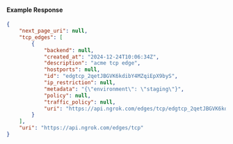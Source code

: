 <!-- Code generated for API Clients. DO NOT EDIT. -->

#### Example Response

```json
{
	"next_page_uri": null,
	"tcp_edges": [
		{
			"backend": null,
			"created_at": "2024-12-24T10:06:34Z",
			"description": "acme tcp edge",
			"hostports": null,
			"id": "edgtcp_2qetJBGVK6kdibY4MZqiEpX9byS",
			"ip_restriction": null,
			"metadata": "{\"environment\": \"staging\"}",
			"policy": null,
			"traffic_policy": null,
			"uri": "https://api.ngrok.com/edges/tcp/edgtcp_2qetJBGVK6kdibY4MZqiEpX9byS"
		}
	],
	"uri": "https://api.ngrok.com/edges/tcp"
}
```

